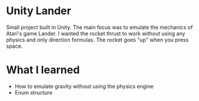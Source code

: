 # Unity Lander
Small project built in Unity. The main focus was to emulate the mechanics of Atari's game Lander. I wanted the rocket thrust to work without using any physics and only direction formulas. The rocket goes "up" when you press space.

# What I learned
* How to emulate gravity without using the physics engine
* Enum structure
